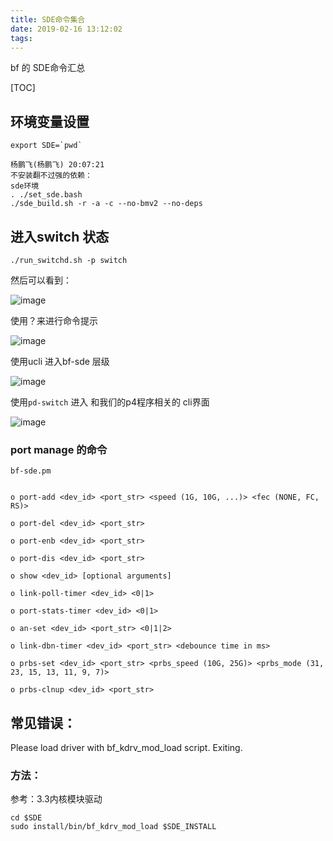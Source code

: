 ```yaml
---
title: SDE命令集合
date: 2019-02-16 13:12:02
tags:
---
```


bf 的 SDE命令汇总

<!--more-->

[TOC]



## 环境变量设置

	export SDE=`pwd`

	杨鹏飞(杨鹏飞) 20:07:21
	不安装翻不过强的依赖：
	sde环境
	. ./set_sde.bash
	./sde_build.sh -r -a -c --no-bmv2 --no-deps


## 进入switch 状态

	./run_switchd.sh -p switch

然后可以看到：

![image](https://ws2.sinaimg.cn/large/005JrW9Kgy1g0amze6wtqj30em099dfu.jpg)

使用？来进行命令提示

![image](https://wx1.sinaimg.cn/large/005JrW9Kgy1g0an0h9ue7j30f807jq2w.jpg)

使用ucli 进入bf-sde 层级

![image](https://ws1.sinaimg.cn/large/005JrW9Kgy1g0an1ocf8cj30dg04gjr7.jpg)

使用`pd-switch` 进入 和我们的p4程序相关的 cli界面

![image](https://wx4.sinaimg.cn/large/005JrW9Kgy1g0apnjtmohj30fs0endg3.jpg)

### port manage 的命令


	bf-sde.pm 


	o port-add <dev_id> <port_str> <speed (1G, 10G, ...)> <fec (NONE, FC, RS)>

	o port-del <dev_id> <port_str>

	o port-enb <dev_id> <port_str>

	o port-dis <dev_id> <port_str>

	o show <dev_id> [optional arguments]

	o link-poll-timer <dev_id> <0|1>

	o port-stats-timer <dev_id> <0|1>

	o an-set <dev_id> <port_str> <0|1|2>

	o link-dbn-timer <dev_id> <port_str> <debounce time in ms>

	o prbs-set <dev_id> <port_str> <prbs_speed (10G, 25G)> <prbs_mode (31, 23, 15, 13, 11, 9, 7)>

	o prbs-clnup <dev_id> <port_str>

## 常见错误：

Please load driver with bf_kdrv_mod_load script. Exiting.

### 方法：

参考：3.3内核模块驱动

	cd $SDE
	sudo install/bin/bf_kdrv_mod_load $SDE_INSTALL

